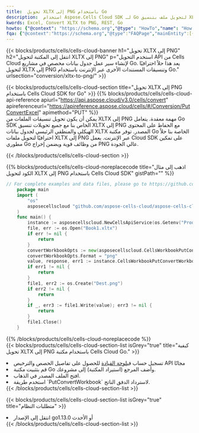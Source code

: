 ```yaml
---
title:  تحويل XLTX إلى PNG باستخدام Go
description:  استخدام Aspose.Cells Cloud SDK لـ Go لتحويل ملف بتنسيق XLTX إلى ملف بتنسيق PNG.
kwords: Excel, Convert XLTX to PNG, REST, Go
howto: {"@context": "https://schema.org","@type": "HowTo","name": "How to convert XLTX to PNG using the Cells Cloud Go library.","description": "How to convert XLTX to PNG using the Cells Cloud Go library.","image": {"@type": "ImageObject"},"url": "/go/conversion/xltx-to-png/","step": [{ "@type": "HowToStep","name": "How to convert XLTX to PNG using the Cells Cloud Go library. step 1", "image": {"@type": "ImageObject",},"url": "/go/conversion/xltx-to-png/","text": "Register an account at <a href='https://dashboard.aspose.cloud/'>Dashboard</a> to get free API quota & authorization details",},{ "@type": "HowToStep","name": "How to convert XLTX to PNG using the Cells Cloud Go library. step 1", "image": {"@type": "ImageObject",},"url": "/go/conversion/xltx-to-png/","text": "Install Go library and add the reference (import the library) to your project.",},{ "@type": "HowToStep","name": "How to convert XLTX to PNG using the Cells Cloud Go library. step 1", "image": {"@type": "ImageObject",},"url": "/go/conversion/xltx-to-png/","text": "Open the source file in go.",},{ "@type": "HowToStep","name": "How to convert XLTX to PNG using the Cells Cloud Go library. step 1", "image": {"@type": "ImageObject",},"url": "/go/conversion/xltx-to-png/","text": "Use the `PutConvertWorkbook` method to retrieve the resulting stream.",}, ],"supply": {"@type": "HowToSupply","name": "document"},"tool": [{"@type": "HowToTool","name": "Goland, Visual Studio Code, Eclipse"},{"@type": "HowToTool","name": "Aspose Cells"}],"totalTime": "PT6M"}
fqa: {"@context":"https://schema.org","@type":"FAQPage","mainEntity":[{"@type":"Question","name":"Why convert file formats in C# using REST API?","acceptedAnswer":{"@type":"Answer","text":"Documents are encoded in many ways, and some files may be incompatible with the software you use. To open and read such files, just convert them to appropriate file formats.<br/><ol><li>Install .NET SDK and add the reference (import the library) to your project.</li><li>Open the source file in C# using REST API.</li><li>Call the PutConvertWorkbookRequest() method, passing an output filename with required extension.</li><li>Get the result of conversion as a separate file.</li></ol>"}},{"@type":"Question","name":"What file formats can I convert with your C# library?","acceptedAnswer":{"@type":"Answer","text":"We support a variety of file formats for conversion using .NET library, including XLSX, Excel, xls , PDF, CSV, HTML, Markdown, XML, PNG, JPG, TIFF, Json, TXT and many more."}},{"@type":"Question","name":"What is the maximum allowed file size for conversion using this .NET library?","acceptedAnswer":{"@type":"Answer","text":"There are no file size limits for format conversions using .NET library."}}]}
---
```

{{< blocks/products/cells/cells-cloud-banner h1="تحويل XLTX إلى PNG" h2="انتقل إلى المكتبة لتحويل XLTX إلى PNG" p="استخدم التحويل API من Cells Cloud لإنشاء سير عمل جدول بيانات مخصص في مشاريع Go. يعد هذا حلاً احترافيًا لتحويل XLTX إلى PNG وتنسيقات المستندات الأخرى عبر الإنترنت باستخدام Go." urlsection="conversion/xltx-to-png/" >}}

{{< blocks/products/cells/cells-cloud-section title="تحويل XLTX إلى PNG باستخدام Cells Cloud SDK for Go" >}}
{{% blocks/products/cells/cells-cloud-api-reference apiurl="https://api.aspose.cloud/v3.0/cells/convert" apireferenceurl="https://apireference.aspose.cloud/cells/#/Conversion/PutConvertExcel" apimethod="PUT" %}}
<br/>
يمكن أن يكون تحويل تنسيقات الملفات من XLTX إلى PNG مهمة معقدة. يتعامل Go SDK الخاص بنا مع جميع تحويلات تنسيق XLTX إلى PNG مع الحفاظ على المحتوى الهيكلي والمنطقي الرئيسي لجدول بيانات XLTX المصدر. توفر مكتبة Go الخاصة بنا حلاً احترافيًا لتحويل ملفات XLTX إلى PNG عبر الإنترنت. يعمل Cloud SDK على تمكين مطوري Go من وظائف قوية ويضمن إخراج PNG عالي الجودة.

{{< /blocks/products/cells/cells-cloud-section >}}

{{% blocks/products/cells/cells-cloud-noreplacecode title="اذهب إلى مثال الكود لتحويل XLTX إلى PNG باستخدام Cells Cloud SDK" gistPath="" %}}
 
```go
// For complete examples and data files, please go to https://github.com/aspose-cells-cloud/aspose-cells-cloud-go/
    package main
    import (
	    "os"
	    asposecellscloud "github.com/aspose-cells-cloud/aspose-cells-cloud-go/v22"
    )
    func main() {
	    instance := asposecellscloud.NewCellsApiService(os.Getenv("ProductClientId"), os.Getenv("ProductClientSecret"))
	    file, err := os.Open("Book1.xltx")
	    if err != nil {
		    return
	    }
	    convertWorkbookOpts := new(asposecellscloud.CellsWorkbookPutConvertWorkbookOpts)
	    convertWorkbookOpts.Format = "png"
	    value, response, err1 := instance.CellsWorkbookPutConvertWorkbook(file, convertWorkbookOpts)
	    if err1 != nil {
		    return
	    }
	    file1, err2 := os.Create("Dest.png")
	    if err2 != nil {
		    return
	    }
	    if _, err3 := file1.Write(value); err3 != nil {
		    return
	    }
	    file1.Close()
    }
```
 
{{% /blocks/products/cells/cells-cloud-noreplacecode %}}
<br/>
{{< blocks/products/cells/cells-cloud-section-list isGrey="true" title="كيفية تحويل XLTX إلى PNG باستخدام مكتبة Cells Cloud Go." >}}
<li> تسجيل حساب في<a href="https://dashboard.aspose.cloud/">لوحة القيادة</a> للحصول على تفاصيل الحصص والترخيص API مجانًا</li>
<li>قم بتثبيت مكتبة Go وأضف المرجع (استيراد المكتبة) إلى مشروعك.</li>
<li>افتح الملف المصدر في الذهاب.</li>
<li>استخدم طريقة `PutConvertWorkbook` لاسترداد الدفق الناتج.</li>
{{< /blocks/products/cells/cells-cloud-section-list >}}

{{< blocks/products/cells/cells-cloud-section-list isGrey="true" title="متطلبات النظام" >}}
<li>انتقل إلى الإصدار go1.13.0 أو الأحدث</li>
{{< /blocks/products/cells/cells-cloud-section-list >}}
